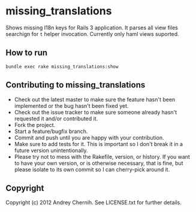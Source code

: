 # missing_translations

Shows missing I18n keys for Rails 3 application. It parses all view files searchign for ```t``` helper invocation. Currently only haml views suported.

## How to run

```
bundle exec rake missing_translations:show
```

## Contributing to missing_translations
 
* Check out the latest master to make sure the feature hasn't been implemented or the bug hasn't been fixed yet.
* Check out the issue tracker to make sure someone already hasn't requested it and/or contributed it.
* Fork the project.
* Start a feature/bugfix branch.
* Commit and push until you are happy with your contribution.
* Make sure to add tests for it. This is important so I don't break it in a future version unintentionally.
* Please try not to mess with the Rakefile, version, or history. If you want to have your own version, or is otherwise necessary, that is fine, but please isolate to its own commit so I can cherry-pick around it.

## Copyright

Copyright (c) 2012 Andrey Chernih. See LICENSE.txt for
further details.

